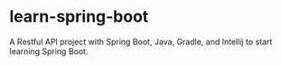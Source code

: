 # learn-spring-boot
A Restful API project with Spring Boot, Java, Gradle, and Intellij to start learning Spring Boot.
